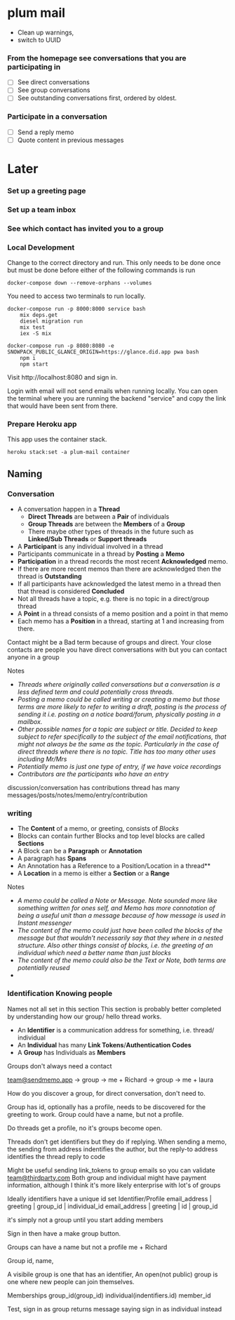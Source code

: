 # plum mail

- Clean up warnings, 
- switch to UUID

### From the homepage see conversations that you are participating in
- [ ] See direct conversations
- [ ] See group conversations
- [ ] See outstanding conversations first, ordered by oldest. 

### Participate in a conversation
- [ ] Send a reply memo
- [ ] Quote content in previous messages

# Later
### Set up a greeting page
### Set up a team inbox
### See which contact has invited you to a group

### Local Development

Change to the correct directory and run.
This only needs to be done once but must be done before either of the following commands is run

```
docker-compose down --remove-orphans --volumes
```

You need to access two terminals to run locally.

```
docker-compose run -p 8000:8000 service bash
    mix deps.get
    diesel migration run
    mix test
    iex -S mix
```

```
docker-compose run -p 8080:8080 -e SNOWPACK_PUBLIC_GLANCE_ORIGIN=https://glance.did.app pwa bash
    npm i
    npm start
```

Visit http://localhost:8080 and sign in.

Login with email will not send emails when running locally.
You can open the terminal where you are running the backend "service" and copy the link that would have been sent from there.

### Prepare Heroku app

This app uses the container stack.

```
heroku stack:set -a plum-mail container
```

## Naming
### Conversation

- A conversation happen in a **Thread**
  - **Direct Threads** are between a **Pair** of individuals
  - **Group Threads** are between the **Members** of a **Group**
  - There maybe other types of threads in the future such as **Linked/Sub Threads** or **Support threads**
- A **Participant** is any individual involved in a thread
- Participants communicate in a thread by **Posting** a **Memo**
- **Participation** in a thread records the most recent **Acknowledged** memo.
- If there are more recent memos than there are acknowledged then the thread is **Outstanding**
- If all participants have acknowledged the latest memo in a thread then that thread is considered **Concluded**
- Not all threads have a topic, e.g. there is no topic in a direct/group thread
- A **Point** in a thread consists of a memo position and a point in that memo
- Each memo has a **Position** in a thread, starting at 1 and increasing from there.

Contact might be a Bad term because of groups and direct.
Your close contacts are people you have direct conversations with but you can contact anyone in a group


Notes

- *Threads where originally called conversations but a conversation is a less defined term and could potentially cross threads.*
- *Posting a memo could be called writing or creating a memo but those terms are more likely to refer to writing a draft, posting is the process of sending it i.e. posting on a notice board/forum, physically posting in a mailbox.*
- *Other possible names for a topic are subject or title. Decided to keep subject to refer specifically to the subject of the email notifications, that might not always be the same as the topic. Particularly in the case of direct threads where there is no topic. Title has too many other uses including Mr/Mrs*
- *Potentially memo is just one type of entry, if we have voice recordings*
- *Contributors are the participants who have an entry*

discussion/conversation has contributions
thread has many messages/posts/notes/memo/entry/contribution

### writing

- The **Content** of a memo, or greeting, consists of *Blocks*
- Blocks can contain further Blocks and top level blocks are called **Sections**
- A Block can be a **Paragraph** or **Annotation**
- A paragraph has **Spans**
- An Annotation has a Reference to a Position/Location in a thread**
- A **Location** in a memo is either a **Section** or a **Range**

Notes

- *A memo could be called a Note or Message. Note sounded more like something written for ones self, and Memo has more connotation of being a useful unit than a message because of how message is used in Instant messenger*
- *The content of the memo could just have been called the blocks of the message but that wouldn't necessarily say that they where in a nested structure. Also other things consist of blocks, i.e. the greeting of an individual which need a better name than just blocks*
- *The content of the memo could also be the Text or Note, both terms are potentially reused*
-

### Identification Knowing people
Names not all set in this section
This section is probably better completed by understanding how our group/ hello thread works.

- An **Identifier** is a communication address for something, i.e. thread/ individual
- An **Individual** has many **Link Tokens**/**Authentication Codes**
- A **Group** has Individuals as **Members**


Groups don't always need a contact

team@sendmemo.app -> group -> me + Richard
                  -> group -> me + laura

How do you discover a group, for direct conversation, don't need to.



Group has id, optionally has a profile, needs to be discovered for the greeting to work.
Group could have a name, but not a profile.

Do threads get a profile, no it's groups become open.

Threads don't get identifiers but they do if replying.
When sending a memo, the sending from address indentifies the author, but the reply-to address identifies the thread
reply to code

Might be useful sending link_tokens to group emails so you can validate team@thirdparty.com
Both group and individual might have payment information, although I think it's more likely enterprise with lot's of groups

Ideally identifiers have a unique id set
Identifier/Profile
email_address | greeting | group_id | individual_id
email_address | greeting | id | group_id

it's simply not a group until you start adding members

Sign in then have a make group button.

Groups can have a name but not a profile me + Richard

Group
id, name,

A visibile group is one that has an identifier, 
An open(not public) group is one where new people can join themselves.


Memberships
group_id(group_id) individual(indentifiers.id) member_id

Test, sign in as group returns message saying sign in as individual instead

<!-- FOREIGN KEY (thread_id, Null) REFERENCES memos(thread_id, position), -->